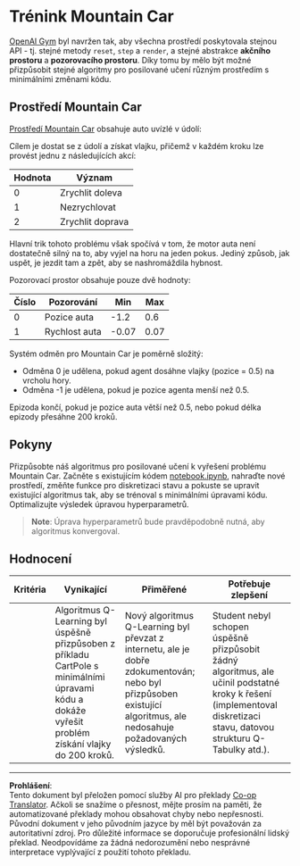 <!--
CO_OP_TRANSLATOR_METADATA:
{
  "original_hash": "1f2b7441745eb52e25745423b247016b",
  "translation_date": "2025-09-05T01:18:24+00:00",
  "source_file": "8-Reinforcement/2-Gym/assignment.md",
  "language_code": "cs"
}
-->
# Trénink Mountain Car

[OpenAI Gym](http://gym.openai.com) byl navržen tak, aby všechna prostředí poskytovala stejnou API - tj. stejné metody `reset`, `step` a `render`, a stejné abstrakce **akčního prostoru** a **pozorovacího prostoru**. Díky tomu by mělo být možné přizpůsobit stejné algoritmy pro posilované učení různým prostředím s minimálními změnami kódu.

## Prostředí Mountain Car

[Prostředí Mountain Car](https://gym.openai.com/envs/MountainCar-v0/) obsahuje auto uvízlé v údolí:

Cílem je dostat se z údolí a získat vlajku, přičemž v každém kroku lze provést jednu z následujících akcí:

| Hodnota | Význam |
|---|---|
| 0 | Zrychlit doleva |
| 1 | Nezrychlovat |
| 2 | Zrychlit doprava |

Hlavní trik tohoto problému však spočívá v tom, že motor auta není dostatečně silný na to, aby vyjel na horu na jeden pokus. Jediný způsob, jak uspět, je jezdit tam a zpět, aby se nashromáždila hybnost.

Pozorovací prostor obsahuje pouze dvě hodnoty:

| Číslo | Pozorování  | Min | Max |
|-----|--------------|-----|-----|
|  0  | Pozice auta  | -1.2| 0.6 |
|  1  | Rychlost auta | -0.07 | 0.07 |

Systém odměn pro Mountain Car je poměrně složitý:

 * Odměna 0 je udělena, pokud agent dosáhne vlajky (pozice = 0.5) na vrcholu hory.
 * Odměna -1 je udělena, pokud je pozice agenta menší než 0.5.

Epizoda končí, pokud je pozice auta větší než 0.5, nebo pokud délka epizody přesáhne 200 kroků.

## Pokyny

Přizpůsobte náš algoritmus pro posilované učení k vyřešení problému Mountain Car. Začněte s existujícím kódem [notebook.ipynb](../../../../8-Reinforcement/2-Gym/notebook.ipynb), nahraďte nové prostředí, změňte funkce pro diskretizaci stavu a pokuste se upravit existující algoritmus tak, aby se trénoval s minimálními úpravami kódu. Optimalizujte výsledek úpravou hyperparametrů.

> **Note**: Úprava hyperparametrů bude pravděpodobně nutná, aby algoritmus konvergoval.

## Hodnocení

| Kritéria | Vynikající | Přiměřené | Potřebuje zlepšení |
| -------- | --------- | --------- | ------------------ |
|          | Algoritmus Q-Learning byl úspěšně přizpůsoben z příkladu CartPole s minimálními úpravami kódu a dokáže vyřešit problém získání vlajky do 200 kroků. | Nový algoritmus Q-Learning byl převzat z internetu, ale je dobře zdokumentován; nebo byl přizpůsoben existující algoritmus, ale nedosahuje požadovaných výsledků. | Student nebyl schopen úspěšně přizpůsobit žádný algoritmus, ale učinil podstatné kroky k řešení (implementoval diskretizaci stavu, datovou strukturu Q-Tabulky atd.). |

---

**Prohlášení**:  
Tento dokument byl přeložen pomocí služby AI pro překlady [Co-op Translator](https://github.com/Azure/co-op-translator). Ačkoli se snažíme o přesnost, mějte prosím na paměti, že automatizované překlady mohou obsahovat chyby nebo nepřesnosti. Původní dokument v jeho původním jazyce by měl být považován za autoritativní zdroj. Pro důležité informace se doporučuje profesionální lidský překlad. Neodpovídáme za žádná nedorozumění nebo nesprávné interpretace vyplývající z použití tohoto překladu.